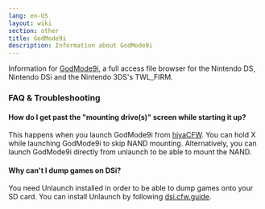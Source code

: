 ```yaml
---
lang: en-US
layout: wiki
section: other
title: GodMode9i
description: Information about GodMode9i
---
```


Information for [GodMode9i](https://github.com/DS-Homebrew/GodMode9i), a full access file browser for the Nintendo DS, Nintendo DSi and the Nintendo 3DS's TWL_FIRM.

### FAQ & Troubleshooting

#### How do I get past the "mounting drive(s)" screen while starting it up?
This happens when you launch GodMode9i from [hiyaCFW](https://wiki.ds-homebrew.com/other/hiyacfw). You can hold X while launching GodMode9i to skip NAND mounting. Alternatively, you can launch GodMode9i directly from unlaunch to be able to mount the NAND.

#### Why can't I dump games on DSi?
You need Unlaunch installed in order to be able to dump games onto your SD card. You can install Unlaunch by following [dsi.cfw.guide](https://dsi.cfw.guide/).
